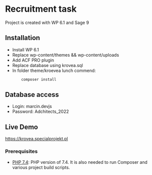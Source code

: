 ﻿# Recruitment task

Project is created with WP 6.1 and Sage 9

## Installation

- Install WP 6.1
- Replace wp-content/themes && wp-content/uploads
- Add ACF PRO plugin
- Replace database using krovea.sql
- In folder theme/kroevea lunch commend:
  ```bash
      composer install
  ```

## Database access

- Login: marcin.devjs
- Password: Adchitects_2022

## Live Demo

https://krovea.specialprojekt.pl

### Prerequisites

- [PHP 7.4](https://www.php.net/manual/en/install.php): PHP version of 7.4. It is also needed to run Composer and various project build scripts.
